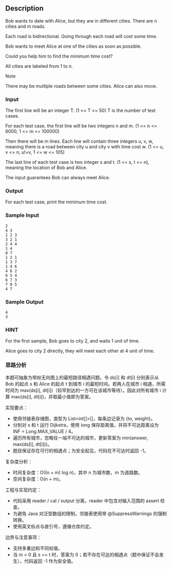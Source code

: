 ## Description

Bob wants to date with Alice, but they are in different cities. There are n cities and m roads.

Each road is bidirectional. Going through each road will cost some time.

Bob wants to meet Alice at one of the cities as soon as possible.

Could you help him to find the minimum time cost?

All cities are labeled from 1 to n.

> [!Note]
> 
> There may be multiple roads between some cities. Alice can also move.

### Input

The first line will be an integer T. (1 <= T <= 50) T is the number of test cases.

For each test case, the first line will be two integers n and m. (1 <= n <= 6000, 1 <= m <= 100000)

Then there will be m lines. Each line will contain three integers u, v, w, meaning there is a road between city u and city v with time cost w.  (1 <= u, v <= n, u!=v, 1 <= w <= 105)

The last line of each test case is two integer s and t. (1 <= s, t <= n), meaning the location of Bob and Alice.

The input guarantees Bob can always meet Alice.

### Output

For each test case, print the minimum time cost.

### Sample Input

```log
2
4 3
1 2 3
3 2 1
2 4 4
1 4
8 7
1 2 1
1 3 7
1 4 6
4 6 2
6 5 4
6 7 3
7 8 5
4 7
```

### Sample Output

```log
4
3
```

### HINT

For the first sample, Bob goes to city 2, and waits 1 unit of time.

Alice goes to city 2 directly, they will meet each other at 4 unit of time.

### 思路分析

本题可抽象为带权无向图上的最短路径相遇问题。令 ds[i] 和 dt[i] 分别表示从 Bob 的起点 s 和 Alice 的起点 t 到城市 i 的最短时间。若两人在城市 i 相遇，所需时间为 max(ds[i], dt[i])（较早到达的一方可在该城市等待）。因此对所有城市 i 计算 max(ds[i], dt[i])，并取最小值即为答案。

实现要点：

- 使用邻接表存储图，类型为 List<int[]>[]，每条边记录为 {to, weight}。
- 分别对 s 和 t 运行 Dijkstra，使用 long 保存距离值，并将不可达距离设为 INF = Long.MAX_VALUE / 4。
- 遍历所有城市，忽略任一端不可达的城市，更新答案为 min(answer, max(ds[i], dt[i]))。
- 题目保证存在可行的相遇点；为安全起见，代码在不可达时返回 -1。

复杂度分析：

- 时间复杂度：O((n + m) log n)，其中 n 为城市数，m 为道路数。
- 空间复杂度：O(n + m)。

工程与实现约定：

- 代码采用 reader / cal / output 分离，reader 中包含对输入范围的 assert 检查。
- 为避免 Java 对泛型数组的限制，邻接表使用带 @SuppressWarnings 的强制转换。
- 使用英文标点与直引号，遵循仓库约定。

边界与注意事项：

- 支持多重边和不同权值。
- 当 m = 0 且 s == t 时，答案为 0；若不存在可达的相遇点（题中保证不会发生），代码返回 -1 作为安全值。
